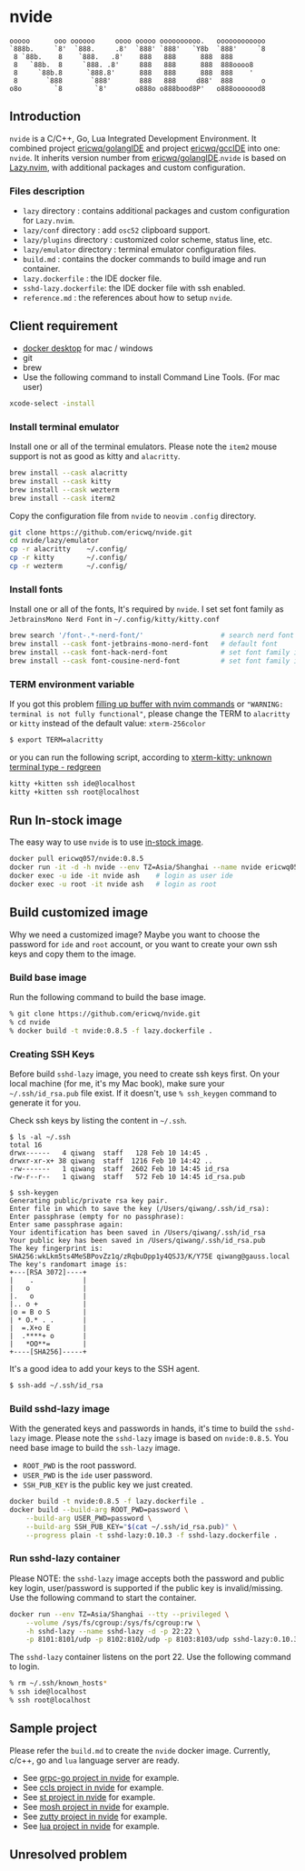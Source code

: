 # nvide

```text
ooooo      ooo oooooo     oooo ooooo oooooooooo.   oooooooooooo
`888b.     `8'  `888.     .8'  `888' `888'   `Y8b  `888'     `8
 8 `88b.    8    `888.   .8'    888   888      888  888
 8   `88b.  8     `888. .8'     888   888      888  888oooo8
 8     `88b.8      `888.8'      888   888      888  888    '
 8       `888       `888'       888   888     d88'  888       o
o8o        `8        `8'       o888o o888bood8P'   o888ooooood8
```

## Introduction

`nvide` is a C/C++, Go, Lua Integrated Development Environment.  It combined project [ericwq/golangIDE](https://github.com/ericwq/golangIDE) and project [ericwq/gccIDE](https://github.com/ericwq/gccIDE) into one: `nvide`. It inherits version number from [ericwq/golangIDE](https://github.com/ericwq/golangIDE).`nvide` is based on [Lazy.nvim](https://www.lazyvim.org/), with additional packages and custom configuration.

### Files description

- `lazy` directory : contains additional packages and custom configuration for `Lazy.nvim`.
- `lazy/conf` directory : add `osc52` clipboard support.
- `lazy/plugins` directory : customized color scheme, status line, etc.
- `lazy/emulator` directory : terminal emulator configuration files.
- `build.md` : contains the docker commands to build image and run container.
- `lazy.dockerfile` : the IDE docker file.
- `sshd-lazy.dockerfile`: the IDE docker file with ssh enabled.
- `reference.md` : the references about how to setup `nvide`.

## Client requirement

- [docker desktop](https://www.docker.com/products/docker-desktop) for mac / windows
- git
- brew
- Use the following command to install Command Line Tools. (For mac user)
```sh 
xcode-select -install
```

### Install terminal emulator

Install one or all of the terminal emulators. Please note the `item2` mouse support is not as good as kitty and `alacritty`.

```sh
brew install --cask alacritty
brew install --cask kitty
brew install --cask wezterm
brew install --cask iterm2
```

Copy the configuration file from `nvide` to `neovim` `.config` directory.

```sh
git clone https://github.com/ericwq/nvide.git
cd nvide/lazy/emulator
cp -r alacritty    ~/.config/
cp -r kitty        ~/.config/
cp -r wezterm      ~/.config/
```

### Install fonts

Install one or all of the fonts, It's required by `nvide`. I set set font family as `JetbrainsMono Nerd Font` in `~/.config/kitty/kitty.conf`

```sh
brew search '/font-.*-nerd-font/'                   # search nerd font
brew install --cask font-jetbrains-mono-nerd-font   # default font
brew install --cask font-hack-nerd-font             # set font family if choose this
brew install --cask font-cousine-nerd-font          # set font family if choose this
```

### TERM environment variable

If you got this problem [filling up buffer with nvim commands](https://github.com/NvChad/NvChad/issues/926) or `"WARNING: terminal is not fully functional"`, please change the TERM to `alacritty` or `kitty` instead of the default value: `xterm-256color`

```sh
$ export TERM=alacritty
```
or you can run the following script, according to [xterm-kitty: unknown terminal type - redgreen](https://redgreen.no/2020/05/10/kitty-unknown-terminal-type.html#:~:text=In%20order%20to%20copy%20over%20a%20terminfo%20file,on%20every%20session%20from%20kitty%20in%20the%20future.)
```sh
kitty +kitten ssh ide@localhost
kitty +kitten ssh root@localhost
```

## Run In-stock image

The easy way to use `nvide` is to use [in-stock image](https://hub.docker.com/repository/docker/ericwq057/nvide).

```sh
docker pull ericwq057/nvide:0.8.5
docker run -it -d -h nvide --env TZ=Asia/Shanghai --name nvide ericwq057/nvide:0.8.5
docker exec -u ide -it nvide ash    # login as user ide
docker exec -u root -it nvide ash   # login as root
```
## Build customized image

Why we need a customized image? Maybe you want to choose the password for `ide` and `root` account, or you want to create your own ssh keys and copy them to the image.

### Build base image

Run the following command to build the base image.

```sh
% git clone https://github.com/ericwq/nvide.git
% cd nvide
% docker build -t nvide:0.8.5 -f lazy.dockerfile .
```

### Creating SSH Keys

Before build `sshd-lazy` image, you need to create ssh keys first. On your local machine (for me, it's my Mac book), make sure your `~/.ssh/id_rsa.pub` file exist. If it doesn't, use `% ssh_keygen` command to generate it for you.

Check ssh keys by listing the content in `~/.ssh`.
```
$ ls -al ~/.ssh
total 16
drwx------   4 qiwang  staff   128 Feb 10 14:45 .
drwxr-xr-x+ 38 qiwang  staff  1216 Feb 10 14:42 ..
-rw-------   1 qiwang  staff  2602 Feb 10 14:45 id_rsa
-rw-r--r--   1 qiwang  staff   572 Feb 10 14:45 id_rsa.pub
```

```
$ ssh-keygen
Generating public/private rsa key pair.
Enter file in which to save the key (/Users/qiwang/.ssh/id_rsa):
Enter passphrase (empty for no passphrase):
Enter same passphrase again:
Your identification has been saved in /Users/qiwang/.ssh/id_rsa
Your public key has been saved in /Users/qiwang/.ssh/id_rsa.pub
The key fingerprint is:
SHA256:wkLkm5ts4MeSBPovZz1q/zRqbuDpp1y4QSJ3/K/Y75E qiwang@gauss.local
The key's randomart image is:
+---[RSA 3072]----+
|    .            |
|   o             |
|.   o            |
|.. o +           |
|o = B o S        |
| * O.* . .       |
|  =.X+o E        |
|  .****+ o       |
|   *OO**=        |
+----[SHA256]-----+
```


It's a good idea to add your keys to the SSH agent.
```sh
$ ssh-add ~/.ssh/id_rsa
```

### Build sshd-lazy image

With the generated keys and passwords in hands, it's time to build the `sshd-lazy` image. Please note the `sshd-lazy` image is based on `nvide:0.8.5`. You need base image to build the `ssh-lazy` image.

- `ROOT_PWD` is the root password.
- `USER_PWD` is the `ide` user password.
- `SSH_PUB_KEY` is the public key we just created.

```sh
docker build -t nvide:0.8.5 -f lazy.dockerfile .
docker build --build-arg ROOT_PWD=password \
	--build-arg USER_PWD=password \
	--build-arg SSH_PUB_KEY="$(cat ~/.ssh/id_rsa.pub)" \
	--progress plain -t sshd-lazy:0.10.3 -f sshd-lazy.dockerfile .
```


### Run sshd-lazy container

Please NOTE: the `sshd-lazy` image accepts both the password and public key login, user/password is supported if the public key is invalid/missing. Use the following command to start the container.

```sh
docker run --env TZ=Asia/Shanghai --tty --privileged \
    --volume /sys/fs/cgroup:/sys/fs/cgroup:rw \
    -h sshd-lazy --name sshd-lazy -d -p 22:22 \
    -p 8101:8101/udp -p 8102:8102/udp -p 8103:8103/udp sshd-lazy:0.10.3
```

The `sshd-lazy` container listens on the port 22. Use the following command to login.

```sh
% rm ~/.ssh/known_hosts*
% ssh ide@localhost
% ssh root@localhost
```

<!-- Or you can login to the SSH/mosh container. -->
<!---->
<!-- ```sh -->
<!-- $ mosh ide@localhost -->
<!-- $ mosh root@localhost -->
<!-- ``` -->

## Sample project

Please refer the `build.md` to create the `nvide` docker image. Currently, c/c++, go and `lua` language server are ready.

- See [grpc-go project in nvide](reference.md#grpc-go-project-in-nvide) for example.
- See [ccls project in nvide](reference.md#ccls-project-in-nvide) for example.
- See [st project in nvide](https://github.com/ericwq/examples/blob/main/tty/ref.md#st) for example.
- See [mosh project in nvide](https://github.com/ericwq/examples/blob/main/tty/ref.md#mosh) for example.
- See [zutty project in nvide](https://github.com/ericwq/examples/blob/main/tty/ref.md#zutty) for example.
- See [lua project in nvide](reference.md#lua-project-in-nvide) for example.

## Unresolved problem

<!-- - `neovim` text color doesn't work for `mosh` connection, while it works for `ssh` connection. see [Any chance we could get a new release? #1115](https://github.com/mobile-shell/mosh/issues/1115) -->
<!-- - For `clangd`, cross-file navigation may result the single file mode. -->
<!-- - It's not intuitive to operate the [reference or implementation quickfix window](reference.md#reference-or-implementation-quickfix-window). -->
